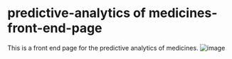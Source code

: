 # predictive-analytics of medicines-front-end-page
This is a front end page for the predictive analytics of medicines.
![image](https://user-images.githubusercontent.com/63143658/109986778-12a88880-7d2c-11eb-940d-32bb87669a1e.png)


